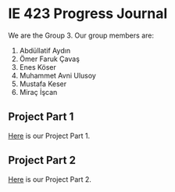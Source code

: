 # IE 423 Progress Journal

We are the Group 3. Our group members are:
1. Abdüllatif Aydın
2. Ömer Faruk Çavaş
3. Enes Köser
4. Muhammet Avni Ulusoy
5. Mustafa Keser
6. Miraç İşcan


## Project Part 1
[Here](files/Group3_Project-Part1.html) is our Project Part 1.

## Project Part 2
[Here](files/Group3_Project-Part2.html) is our Project Part 2.